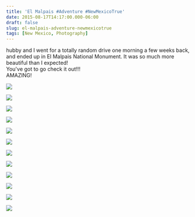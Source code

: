 ```yaml
---
title: 'El Malpais #Adventure #NewMexicoTrue'
date: 2015-08-17T14:17:00.000-06:00
draft: false
slug: el-malpais-adventure-newmexicotrue
tags: [New Mexico, Photography]
---
```


hubby and I went for a totally random drive one morning a few weeks back, and ended up in El Malpais National Monument. It was so much more beautiful than I expected!  
You've got to go check it out!!!  
AMAZING!  
  

![](/images/blog/legacy/DSC08534%2B%2528Medium%2529.JPG)

  

  

![](/images/blog/legacy/DSC08538%2B%2528Medium%2529.JPG)

  

![](/images/blog/legacy/DSC08539%2B%2528Medium%2529.JPG)

  

![](/images/blog/legacy/DSC08540%2B%2528Medium%2529.JPG)

  

![](/images/blog/legacy/DSC08541%2B%2528Medium%2529.JPG)

  

![](/images/blog/legacy/DSC08542%2B%2528Medium%2529.JPG)

  

![](/images/blog/legacy/DSC08544%2B%2528Medium%2529.JPG)

  

![](/images/blog/legacy/DSC08545%2B%2528Medium%2529.JPG)

  

![](/images/blog/legacy/DSC08546%2B%2528Medium%2529.JPG)

  

![](/images/blog/legacy/DSC08547%2B%2528Medium%2529.JPG)

  

![](/images/blog/legacy/DSC08548%2B%2528Medium%2529.JPG)

  

![](/images/blog/legacy/DSC08550%2B%2528Medium%2529.JPG)